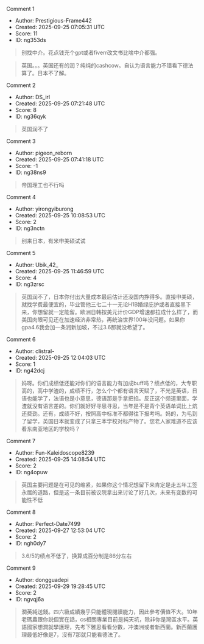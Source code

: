 Comment 1

- Author: Prestigious-Frame442
- Created: 2025-09-25 07:05:31 UTC
- Score: 11
- ID: ng353ds

> 别找中介。花点钱充个gpt或者fiverr改文书比啥中介都强。

> 英国。。。英国还有的润？纯纯的cashcow。自认为语言能力不错看下德法算了。日本不了解。

Comment 2

- Author: DS_irl
- Created: 2025-09-25 07:21:48 UTC
- Score: 8
- ID: ng36qyk

> 英国润不了

Comment 3

- Author: pigeon_reborn
- Created: 2025-09-25 07:41:18 UTC
- Score: -1
- ID: ng38ns9

> 帝国理工也不行吗

Comment 4

- Author: yirongyiburong
- Created: 2025-09-25 10:08:53 UTC
- Score: 2
- ID: ng3nctn

> 别来日本，有米申美硕试试

Comment 5

- Author: Ubik_42_
- Created: 2025-09-25 11:46:59 UTC
- Score: 4
- ID: ng3zrsc

> 英国润不了，日本你付出大量成本最后估计还没国内挣得多。直接申美硕，就找学费最便宜的，毕业管他三七二十一无论H1B婚绿庇护或者直接黑下来，你想留就一定能留。欧洲日韩按美元计价GDP增速都拉成什么样了，而美国肉眼可见还在加速经济非常热，再统治世界100年没问题。如果你gpa4.6我会加一条润新加坡，不过3.6那就没希望了。

Comment 6

- Author: clistral-
- Created: 2025-09-25 12:04:03 UTC
- Score: 1
- ID: ng42dcj

> 妈呀。你们成绩低还能对你们的语言能力有加成buff吗？绩点低的，大专职高的，高中学渣的，成绩不行，怎么个个都有语言天赋了，不光是英语，日语也能学了，法语也是小意思，德语那是手拿把掐。反正这个频道里面，学渣就没有语言差的。你们就好好寻思寻思，当年是不是背个英语单词比上炕还费劲。还有，成绩不好，按照高中标准不都得往下报考吗。妈的，为毛到了留学，英国日本就变成了只拿三本学校对标产物了。您老人家难道不应该看东南亚地区的学校吗？

Comment 7

- Author: Fun-Kaleidoscope8239
- Created: 2025-09-25 14:08:54 UTC
- Score: 2
- ID: ng4opuw

> 英国主要问题是在可见的缩紧，如果你这个情况想留下来肯定是走五年工签永居的道路，但是这一条目前被议院拿出来讨论了好几次，未来有变数的可能性不低

Comment 8

- Author: Perfect-Date7499
- Created: 2025-09-27 12:53:04 UTC
- Score: 2
- ID: ngh0dy7

> 3.6/5的绩点不低了，换算成百分制是86分左右

Comment 9

- Author: dongguadepi
- Created: 2025-09-29 19:28:45 UTC
- Score: 2
- ID: ngvqj6a

> 潤英純送錢。四六級成績幾乎只能體現閱讀能力，因此參考價值不大。10年老碼農跟你説個實在話，cs相關專業目前是純天坑，除非你是灣區水平。英語國家想潤就學護理，先考下雅思看看分數，冲澳洲或者新西蘭。新西蘭護理最低好像是7，沒有7那就只能看德法了。
